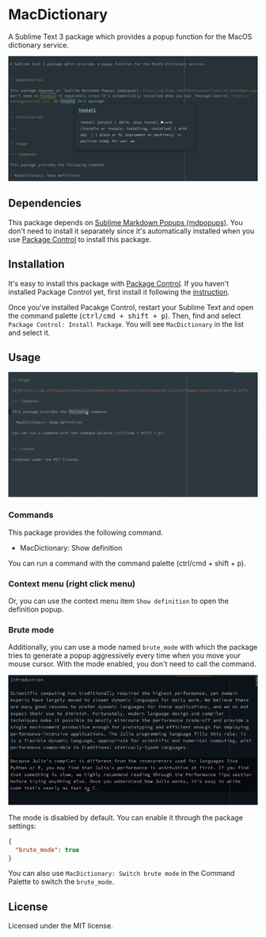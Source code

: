 # MacDictionary

A Sublime Text 3 package which provides a popup function for the MacOS dictionary service.

![SublimeMacDictionary capture](https://raw.githubusercontent.com/gh640/SublimeMacDictionary/master/assets/images/capture.png)


## Dependencies

This package depends on [Sublime Markdown Popups (mdpopups)](https://github.com/facelessuser/sublime-markdown-popups/). You don't need to install it separately since it's automatically installed when you use [Package Control](https://packagecontrol.io/) to install this package.


## Installation

It's easy to install this package with [Package Control](https://packagecontrol.io/). If you haven't installed Package Control yet, first install it following the [instruction](https://packagecontrol.io/installation).

Once you've installed Pacakge Control, restart your Sublime Text and open the command palette (<kbd>ctrl/cmd + shift + p</kbd>). Then, find and select `Package Control: Install Package`. You will see `MacDictionary` in the list and select it.


## Usage

![SublimeMacDictionary animated capture](https://raw.githubusercontent.com/gh640/SublimeMacDictionary/master/assets/images/capture-animation.gif)

### Commands

This package provides the following command.

- MacDictionary: Show definition

You can run a command with the command palette (ctrl/cmd + shift + p).

### Context menu (right click menu)

Or, you can use the context menu item `Show definition` to open the definition popup.

### Brute mode

Additionally, you can use a mode named `brute_mode` with which the package tries to generate a popup aggressively every time when you move your mouse cursor. With the mode enabled, you don't need to call the command.

![SublimeMacDictionary animated capture for brute mode](https://raw.githubusercontent.com/gh640/SublimeMacDictionary/master/assets/images/capture-animation-brute_mode.gif)

The mode is disabled by default. You can enable it through the package settings:

```json
{
  "brute_mode": true
}
```

You can also use `MacDictionary: Switch brute mode` in the Command Palette to switch the `brute_mode`.

## License

Licensed under the MIT license.
